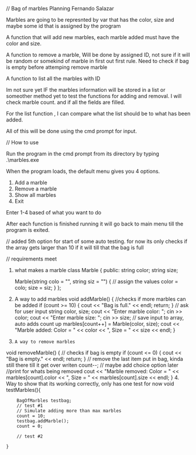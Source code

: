 // Bag of marbles Planning
Fernando Salazar


Marbles are going to be represnted by var that has the color, size and maybe some id that is assigned by the program

A function that will add new marbles, each marble added must have the color and size.

A function to remove a marble, Will be done by assigned ID, not sure if it will be random or somekind of marble in first out first rule.
Need to check if bag is empty before attemping remove marble


A function to list all the marbles with ID 

Im not sure yet IF the marbles information will be stored in a list or someother method yet to test the functions for adding and removal. I will check marble count. and if all the fields are filled.

For the list function , I can compare what the list should be to what has been added.

All of this will be done using the cmd prompt for input.

// How to use

Run the program in the cmd prompt from its directory by typing .\marbles.exe

When the program loads, the default menu gives you 4 options.

1. Add a marble
2. Remove a marble
3. Show all marbles
4. Exit

Enter 1-4 based of what you want to do

After each function is finished running it will go back to main menu till the program 
is exited.

// added 5th option for start of some auto testing.
for now its only checks if the array gets larger than 10 if it will till that the bag is full





// requirements meet

1. what makes a marble 
class Marble {
public:
    string color;
    string size;

    Marble(string colo = "", string siz = "") {
        //  assign the values
        color = colo;
        size = siz;
    }
};

2.  A way to add marbles
void addMarble() {
        //checks if more marbles can be added
        if (count >= 10) {
            cout << "Bag is full." << endl;
            return;
        }
        // ask for user input
        string color, size;
        cout << "Enter marble color: ";
        cin >> color;
        cout << "Enter marble size: ";
        cin >> size;
        // save  input to array, auto adds count up
        marbles[count++] = Marble(color, size);
        cout << "Marble added: Color = " << color << ", Size = " << size << endl;
    }
3.     A way to remove marbles
 void removeMarble() {
        // checks if bag is empty 
        if (count <= 0) {
            cout << "Bag is empty." << endl;
            return;
        }
        // remove the last item  put in bag, kinda still there till it get over writen
        count--;
         // maybe add choice option later
         //print for whats being removed
        cout << "Marble removed: Color = " << marbles[count].color << ", Size = " << marbles[count].size << endl;
    }
4. Way to show that its working correctly, only has one test for now
 void testMarbles(){

        BagOfMarbles testbag;
        // test #1
        // Simulate adding more than max marbles
        count = 10;
        testbag.addMarble(); 
        count = 0;
        
        // test #2

    }




